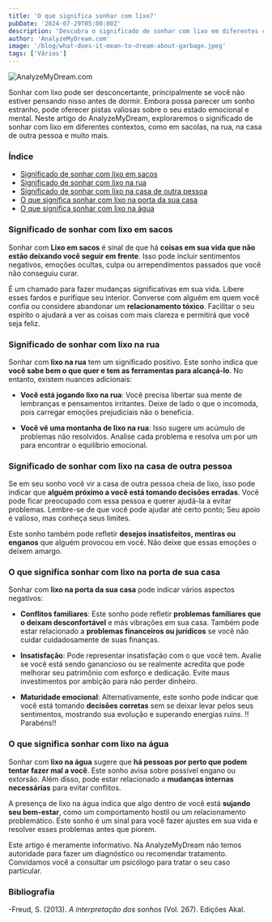 ```yaml
---
title: 'O que significa sonhar com lixo?'
pubDate: '2024-07-29T05:00:00Z'
description: 'Descubra o significado de sonhar com lixo em diferentes contextos e o que seu subconsciente pode estar tentando comunicar a você.'
author: 'AnalyzeMyDream.com'
image: '/blog/what-does-it-mean-to-dream-about-garbage.jpeg'
tags: ['Vários']
---
```


![AnalyzeMyDream.com](/blog/what-does-it-mean-to-dream-about-garbage.jpeg)

Sonhar com lixo pode ser desconcertante, principalmente se você não estiver pensando nisso antes de dormir. Embora possa parecer um sonho estranho, pode oferecer pistas valiosas sobre o seu estado emocional e mental. Neste artigo do AnalyzeMyDream, exploraremos o significado de sonhar com lixo em diferentes contextos, como em sacolas, na rua, na casa de outra pessoa e muito mais.

### Índice

- [Significado de sonhar com lixo em sacos](#significado-de-sonhar-com-lixo-em-sacos)
- [Significado de sonhar com lixo na rua](#significado-de-sonhar-com-lixo-na-rua)
- [Significado de sonhar com lixo na casa de outra pessoa](#significado-de-sonhar-com-lixo-na-casa-de-outras)
- [O que significa sonhar com lixo na porta da sua casa](#o-que-significa-sonhar-com-lixo-na-porta-da-sua-casa)
- [O que significa sonhar com lixo na água](#o-que-significa-sonhar-com-lixo-na-água)

### Significado de sonhar com lixo em sacos

Sonhar com **Lixo em sacos** é sinal de que há **coisas em sua vida que não estão deixando você seguir em frente**. Isso pode incluir sentimentos negativos, emoções ocultas, culpa ou arrependimentos passados ​​que você não conseguiu curar. 

É um chamado para fazer mudanças significativas em sua vida. Libere esses fardos e purifique seu interior. Converse com alguém em quem você confia ou considere abandonar um **relacionamento tóxico**. Facilitar o seu espírito o ajudará a ver as coisas com mais clareza e permitirá que você seja feliz.

### Significado de sonhar com lixo na rua

Sonhar com **lixo na rua** tem um significado positivo. Este sonho indica que **você sabe bem o que quer e tem as ferramentas para alcançá-lo**. No entanto, existem nuances adicionais:

- **Você está jogando lixo na rua**: Você precisa libertar sua mente de lembranças e pensamentos irritantes. Deixe de lado o que o incomoda, pois carregar emoções prejudiciais não o beneficia.

- **Você vê uma montanha de lixo na rua**: Isso sugere um acúmulo de problemas não resolvidos. Analise cada problema e resolva um por um para encontrar o equilíbrio emocional.

### Significado de sonhar com lixo na casa de outra pessoa

Se em seu sonho você vir a casa de outra pessoa cheia de lixo, isso pode indicar que **alguém próximo a você está tomando decisões erradas**. Você pode ficar preocupado com essa pessoa e querer ajudá-la a evitar problemas. Lembre-se de que você pode ajudar até certo ponto; Seu apoio é valioso, mas conheça seus limites.

Este sonho também pode refletir **desejos insatisfeitos, mentiras ou enganos** que alguém provocou em você. Não deixe que essas emoções o deixem amargo. 

### O que significa sonhar com lixo na porta de sua casa

Sonhar com **lixo na porta da sua casa** pode indicar vários aspectos negativos:

- **Conflitos familiares**: Este sonho pode refletir **problemas familiares que o deixam desconfortável** e más vibrações em sua casa. Também pode estar relacionado a **problemas financeiros ou jurídicos** se você não cuidar cuidadosamente de suas finanças. 

- **Insatisfação**: Pode representar insatisfação com o que você tem. Avalie se você está sendo ganancioso ou se realmente acredita que pode melhorar seu patrimônio com esforço e dedicação. Evite maus investimentos por ambição para não perder dinheiro.

- **Maturidade emocional**: Alternativamente, este sonho pode indicar que você está tomando **decisões corretas** sem se deixar levar pelos seus sentimentos, mostrando sua evolução e superando energias ruins. !! Parabéns!!

### O que significa sonhar com lixo na água

Sonhar com **lixo na água** sugere que **há pessoas por perto que podem tentar fazer mal a você**. Este sonho avisa sobre possível engano ou extorsão. Além disso, pode estar relacionado a **mudanças internas necessárias** para evitar conflitos.

A presença de lixo na água indica que algo dentro de você está **sujando seu bem-estar**, como um comportamento hostil ou um relacionamento problemático. Este sonho é um sinal para você fazer ajustes em sua vida e resolver esses problemas antes que piorem.

Este artigo é meramente informativo. Na AnalyzeMyDream não temos autoridade para fazer um diagnóstico ou recomendar tratamento. Convidamos você a consultar um psicólogo para tratar o seu caso particular.

### Bibliografia

-Freud, S. (2013). *A interpretação dos sonhos* (Vol. 267). Edições Akal.